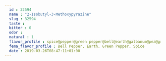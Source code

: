 ```yaml
---
  id : 32594
  name : "2-Isobutyl-3-Methoxypyrazine"
  slug : 32594
  taste : 
  bitter : 0
  odor : 
  natural : 1
  flavor_profile : spice@pepper@green pepper@bell@earth@galbanum@pea@green
  fema_flavor_profile : Bell Pepper, Earth, Green Pepper, Spice
  date : 2019-03-26T08:47:11+01:00
---
```



